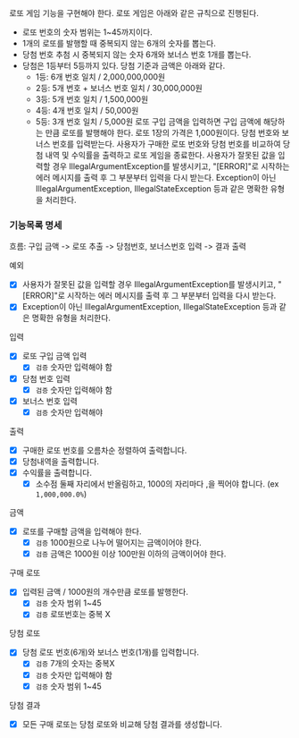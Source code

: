로또 게임 기능을 구현해야 한다. 로또 게임은 아래와 같은 규칙으로 진행된다.

- 로또 번호의 숫자 범위는 1~45까지이다.
- 1개의 로또를 발행할 때 중복되지 않는 6개의 숫자를 뽑는다.
- 당첨 번호 추첨 시 중복되지 않는 숫자 6개와 보너스 번호 1개를 뽑는다.
- 당첨은 1등부터 5등까지 있다. 당첨 기준과 금액은 아래와 같다.
    - 1등: 6개 번호 일치 / 2,000,000,000원
    - 2등: 5개 번호 + 보너스 번호 일치 / 30,000,000원
    - 3등: 5개 번호 일치 / 1,500,000원
    - 4등: 4개 번호 일치 / 50,000원
    - 5등: 3개 번호 일치 / 5,000원
      로또 구입 금액을 입력하면 구입 금액에 해당하는 만큼 로또를 발행해야 한다.
      로또 1장의 가격은 1,000원이다.
      당첨 번호와 보너스 번호를 입력받는다.
      사용자가 구매한 로또 번호와 당첨 번호를 비교하여 당첨 내역 및 수익률을 출력하고 로또 게임을 종료한다.
      사용자가 잘못된 값을 입력할 경우 IllegalArgumentException를 발생시키고, "[ERROR]"로 시작하는 에러 메시지를 출력 후 그 부분부터 입력을 다시 받는다.
      Exception이 아닌 IllegalArgumentException, IllegalStateException 등과 같은 명확한 유형을 처리한다.

### 기능목록 명세

흐름: 구입 금액 -> 로또 추출 -> 당첨번호, 보너스번호 입력 -> 결과 출력
  
예외    
- [x] 사용자가 잘못된 값을 입력할 경우 IllegalArgumentException를 발생시키고, "[ERROR]"로 시작하는 에러 메시지를 출력 후 그 부분부터 입력을 다시 받는다.
- [x] Exception이 아닌 IllegalArgumentException, IllegalStateException 등과 같은 명확한 유형을 처리한다.

입력
- [x] 로또 구입 금액 입력
  - [x] `검증` 숫자만 입력해야 함
- [x] 당첨 번호 입력
  - [x] `검증` 숫자만 입력해야 함
- [x] 보너스 번호 입력
  - [x] `검증` 숫자만 입력해야 

출력
- [x] 구매한 로또 번호를 오름차순 정렬하여 출력합니다.
- [x] 당첨내역을 출력합니다.
- [x] 수익률을 출력합니다.
  - [x] 소수점 둘째 자리에서 반올림하고, 1000의 자리마다 ,을 찍어야 합니다. (ex `1,000,000.0%`)

금액
- [x] 로또를 구매할 금액을 입력해야 한다.
  - [x] `검증` 1000원으로 나누어 떨어지는 금액이어야 한다.
  - [x] `검증` 금액은 1000원 이상 100만원 이하의 금액이어야 한다.

구매 로또
- [x] 입력된 금액 / 1000원의 개수만큼 로또를 발행한다.
  - [x] `검증` 숫자 범위 1~45
  - [x] `검증` 로또번호는 중복 X

당첨 로또
- [x] 당첨 로또 번호(6개)와 보너스 번호(1개)를 입력합니다.
  - [x] `검증` 7개의 숫자는 중복X
  - [x] `검증` 숫자만 입력해야 함
  - [x] `검증` 숫자 범위 1~45

당첨 결과
- [x] 모든 구매 로또는 당첨 로또와 비교해 당첨 결과를 생성합니다.